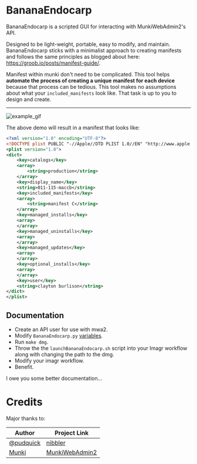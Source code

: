 # BananaEndocarp
BananaEndocarp is a scripted GUI for interacting with MunkiWebAdmin2's API.

Designed to be light-weight, portable, easy to modify, and maintain. BananaEndocarp sticks with a minimalist approach to creating manifests and follows the same principles as blogged about here: https://groob.io/posts/manifest-guide/.

Manifest within munki don't need to be complicated. This tool helps **automate the process of creating a unique manifest for each device** because that process can be tedious. This tool makes no assumptions about what your `included_manifests` look like. That task is up to you to design and create.

---

![example_gif](/resources/BananaEndocarpDemo.gif)

The above demo will result in a manifest that looks like:

```xml
<?xml version="1.0" encoding="UTF-8"?>
<!DOCTYPE plist PUBLIC "-//Apple//DTD PLIST 1.0//EN" "http://www.apple.com/DTDs/PropertyList-1.0.dtd">
<plist version="1.0">
<dict>
	<key>catalogs</key>
	<array>
		<string>production</string>
	</array>
	<key>display_name</key>
	<string>011-115-maccb</string>
	<key>included_manifests</key>
	<array>
		<string>manifest C</string>
	</array>
	<key>managed_installs</key>
	<array>
	</array>
	<key>managed_uninstalls</key>
	<array>
	</array>
	<key>managed_updates</key>
	<array>
	</array>
	<key>optional_installs</key>
	<array>
	</array>
	<key>user</key>
	<string>clayton burlison</string>
</dict>
</plist>
```

## Documentation 
* Create an API user for use with mwa2. 
* Modify `BananaEndocarp.py` [variables](https://github.com/clburlison/BananaEndocarp/blob/nibbler/BananaEndocarp.py#L29-L55). 
* Run `make dmg`. 
* Throw the the `launchBananaEndocarp.sh` script into your Imagr workflow along with changing the path to the dmg. 
* Modify your imagr workflow. 
* Benefit.


I owe you some better documentation...



# Credits
Major thanks to:  

| Author  |  Project Link |
|---|---|
| [@pudquick](https://github.com/pudquick) | [nibbler](https://github.com/pudquick/nibbler) |
| [Munki](https://github.com/munki) | [MunkiWebAdmin2](https://github.com/munki/mwa2/) |
